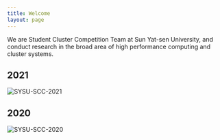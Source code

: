 ```yaml
---
title: Welcome
layout: page
---
```


We are Student Cluster Competition Team at Sun Yat-sen University, and conduct research in the broad area of high performance computing and cluster systems.

## 2021
![SYSU-SCC-2021](https://i.loli.net/2021/11/14/BqSHTNo5VhRbvmr.jpg)

## 2020
![SYSU-SCC-2020](https://i.loli.net/2021/04/24/f1tqjEc9Bmw7SvN.jpg)
